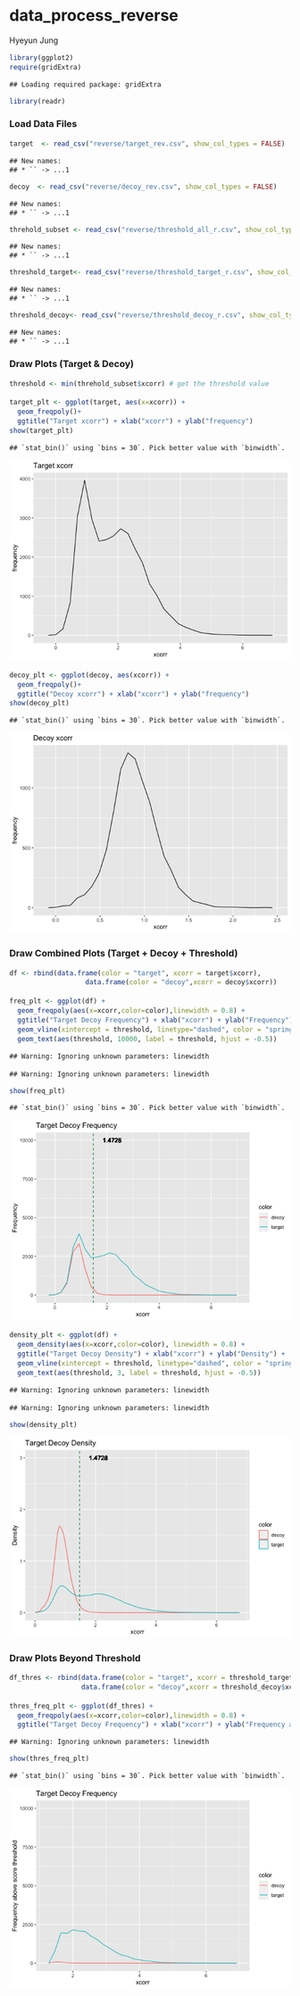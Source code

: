 data_process_reverse
================
Hyeyun Jung

``` r
library(ggplot2)
require(gridExtra)
```

    ## Loading required package: gridExtra

``` r
library(readr)
```

### Load Data Files

``` r
target  <- read_csv("reverse/target_rev.csv", show_col_types = FALSE)
```

    ## New names:
    ## * `` -> ...1

``` r
decoy  <- read_csv("reverse/decoy_rev.csv", show_col_types = FALSE)
```

    ## New names:
    ## * `` -> ...1

``` r
threhold_subset <- read_csv("reverse/threshold_all_r.csv", show_col_types = FALSE)
```

    ## New names:
    ## * `` -> ...1

``` r
threshold_target<- read_csv("reverse/threshold_target_r.csv", show_col_types = FALSE)
```

    ## New names:
    ## * `` -> ...1

``` r
threshold_decoy<- read_csv("reverse/threshold_decoy_r.csv", show_col_types = FALSE)
```

    ## New names:
    ## * `` -> ...1

### Draw Plots (Target & Decoy)

``` r
threshold <- min(threhold_subset$xcorr) # get the threshold value

target_plt <- ggplot(target, aes(x=xcorr)) +
  geom_freqpoly()+
  ggtitle("Target xcorr") + xlab("xcorr") + ylab("frequency") 
show(target_plt)
```

    ## `stat_bin()` using `bins = 30`. Pick better value with `binwidth`.

![](data_process_reverse_files/figure-gfm/unnamed-chunk-3-1.png)<!-- -->

``` r
decoy_plt <- ggplot(decoy, aes(xcorr)) +
  geom_freqpoly()+
  ggtitle("Decoy xcorr") + xlab("xcorr") + ylab("frequency")  
show(decoy_plt)
```

    ## `stat_bin()` using `bins = 30`. Pick better value with `binwidth`.

![](data_process_reverse_files/figure-gfm/unnamed-chunk-4-1.png)<!-- -->

### Draw Combined Plots (Target + Decoy + Threshold)

``` r
df <- rbind(data.frame(color = "target", xcorr = target$xcorr),
                   data.frame(color = "decoy",xcorr = decoy$xcorr))

freq_plt <- ggplot(df) +
  geom_freqpoly(aes(x=xcorr,color=color),linewidth = 0.8) +
  ggtitle("Target Decoy Frequency") + xlab("xcorr") + ylab("Frequency") +
  geom_vline(xintercept = threshold, linetype="dashed", color = "springgreen4", linewidth = 1)+
  geom_text(aes(threshold, 10000, label = threshold, hjust = -0.5))
```

    ## Warning: Ignoring unknown parameters: linewidth

    ## Warning: Ignoring unknown parameters: linewidth

``` r
show(freq_plt)
```

    ## `stat_bin()` using `bins = 30`. Pick better value with `binwidth`.

![](data_process_reverse_files/figure-gfm/unnamed-chunk-5-1.png)<!-- -->

``` r
density_plt <- ggplot(df) +
  geom_density(aes(x=xcorr,color=color), linewidth = 0.8) +
  ggtitle("Target Decoy Density") + xlab("xcorr") + ylab("Density") +
  geom_vline(xintercept = threshold, linetype="dashed", color = "springgreen4", linewidth = 1)+
  geom_text(aes(threshold, 3, label = threshold, hjust = -0.5))
```

    ## Warning: Ignoring unknown parameters: linewidth

    ## Warning: Ignoring unknown parameters: linewidth

``` r
show(density_plt)
```

![](data_process_reverse_files/figure-gfm/unnamed-chunk-6-1.png)<!-- -->

### Draw Plots Beyond Threshold

``` r
df_thres <- rbind(data.frame(color = "target", xcorr = threshold_target$xcorr),
                  data.frame(color = "decoy",xcorr = threshold_decoy$xcorr))

thres_freq_plt <- ggplot(df_thres) +
  geom_freqpoly(aes(x=xcorr,color=color),linewidth = 0.8) +
  ggtitle("Target Decoy Frequency") + xlab("xcorr") + ylab("Frequency above score threshold")+ ylim(0,10000) 
```

    ## Warning: Ignoring unknown parameters: linewidth

``` r
show(thres_freq_plt)
```

    ## `stat_bin()` using `bins = 30`. Pick better value with `binwidth`.

![](data_process_reverse_files/figure-gfm/unnamed-chunk-7-1.png)<!-- -->
